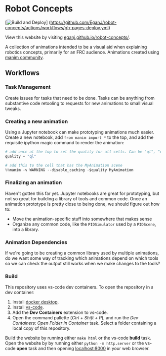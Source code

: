 # Robot Concepts
[![Build and Deploy](https://github.com/EganJ/robot-concepts/actions/workflows/gh-pages-deploy.yml/badh.sv?branch=main)]
(https://github.com/EganJ/robot-concepts/actions/workflows/gh-pages-deploy.yml)

View this website by visiting [eganj.github.io/robot-concepts/](https://eganj.github.io/robot-concepts/).

A collection of animations intended to be a visual aid when explaining robotics
concepts, primarily for an FRC audience. Animations created using 
[manim community](https://www.manim.community/).

## Workflows
### Task Management
Create issues for tasks that need to be done. Tasks can be anything from substantive
code retooling to requests for new animations to small visual tweaks. 

### Creating a new animation
Using a Jupyter notebook can make prototyping animations much easier. Create a 
new notebook, add `from manim import *` to the top, and add the requisite 
ipython magic command to render the animation:

```python
# add once at the top to set the quality for all cells. Can be "ql", "qm", "qh", or "qk".
quality = "ql" 
```
```python
# add this to the cell that has the MyAnimation scene
%%manim -v WARNING --disable_caching -$quality MyAnimation
```

### Finalizing an animation
Haven't gotten this far yet. Jupyter notebooks are great for prototyping, but
not so great for building a library of tools and common code. Once an animation
prototype is pretty close to being done, we should figure out how to:
  - Move the animation-specific stuff into somewhere that makes sense
  - Organize any common code, like the `PIDSimulator` used by a `PIDScene`, into
    a library.

### Animation Dependencies
If we're going to be creating a common library used by multiple animations, do 
we want some way of tracking which animations depend on which tools so we can check
the output still works when we make changes to the tools?

### Build
This repository uses vs-code dev containers. To open the repository in a dev container:
1. Install [docker desktop](https://www.docker.com/products/docker-desktop/).
2. Install [vs-code](https://code.visualstudio.com/download).
3. Add the **Dev Containers** extension to vs-code.
4. Open the command pallette (*Ctrl + Shift + P*), and run the *Dev Containers: Open Folder in Container* task. Select a folder containing a local copy of this repository.

Build the website by running either `make html` or the vs-code **build** task. 
Open the website by by running either `python -m http.server` or the vs-code **open** task and then opening [localhost:8000](localhost:8000/) in your web browser.